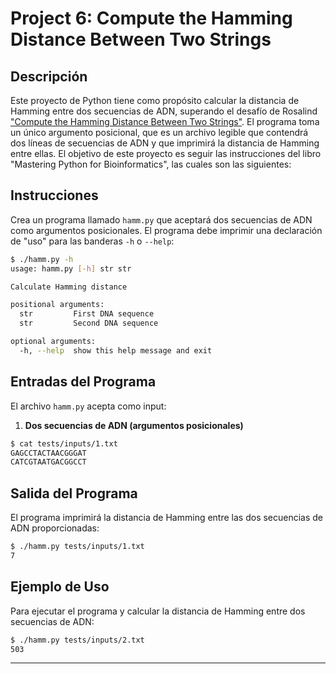 # Project 6: Compute the Hamming Distance Between Two Strings

## Descripción

Este proyecto de Python tiene como propósito calcular la distancia de Hamming entre dos secuencias de ADN, superando el desafío de Rosalind ["Compute the Hamming Distance Between Two Strings"](https://rosalind.info/problems/ba1g/). El programa toma un único argumento posicional, que es un archivo legible que contendrá dos líneas de secuencias de ADN y que imprimirá la distancia de Hamming entre ellas. El objetivo de este proyecto es seguir las instrucciones del libro "Mastering Python for Bioinformatics", las cuales son las siguientes:

## Instrucciones

Crea un programa llamado `hamm.py` que aceptará dos secuencias de ADN como argumentos posicionales. El programa debe imprimir una declaración de "uso" para las banderas `-h` o `--help`:

```sh
$ ./hamm.py -h
usage: hamm.py [-h] str str

Calculate Hamming distance

positional arguments:
  str         First DNA sequence
  str         Second DNA sequence

optional arguments:
  -h, --help  show this help message and exit
```

## Entradas del Programa

El archivo `hamm.py` acepta como input:

1. **Dos secuencias de ADN (argumentos posicionales)**
```sh
$ cat tests/inputs/1.txt
GAGCCTACTAACGGGAT
CATCGTAATGACGGCCT
```
## Salida del Programa

El programa imprimirá la distancia de Hamming entre las dos secuencias de ADN proporcionadas:

```sh
$ ./hamm.py tests/inputs/1.txt
7
```

## Ejemplo de Uso

Para ejecutar el programa y calcular la distancia de Hamming entre dos secuencias de ADN:

```sh
$ ./hamm.py tests/inputs/2.txt
503
```

---
